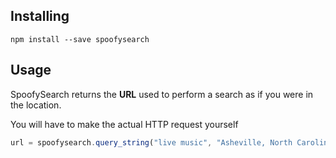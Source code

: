 ## Installing
`npm install --save spoofysearch`

## Usage
SpoofySearch returns the **URL** used to perform a search as if you were in the location. 

You will have to make the actual HTTP request yourself 

``` javascript
url = spoofysearch.query_string("live music", "Asheville, North Carolina") // https://www.google.com/search?q=live%20music&uule=w+CAIQICIZQXNoZXZpbGxlLCBOb3J0aCBDYXJvbGluYQ
```
